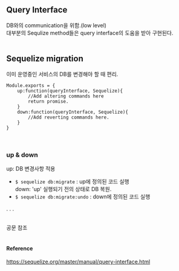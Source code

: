 ## Query Interface<br>
DB와의 communication을 위함.(low level)<br>
대부분의 Sequlize method들은 query interface의 도움을 받아 구현된다.<br><br>

## Sequelize migration<br>
이미 운영중인 서비스의 DB를 변경해야 할 때 편리.<br>

```
Module.exports = {
	up:function(queryInterface, Sequelize){
		//Add altering commands here
		return promise.
	}
	down:function(queryInterface, Sequelize){
		//Add reverting commands here.
	}
}
```

<br>

### up & down
up: DB 변경사항 적용<br>
* `$ sequelize db:migrate` : up에 정의된 코드 실행<br>
down: 'up' 실행되기 전의 상태로 DB 복원.
* `$ sequelize db:migrate:undo` : down에 정의된 코드 실행<br>

. . .<br>
<br>

공문 참조<br><br>
#### Reference
https://sequelize.org/master/manual/query-interface.html
